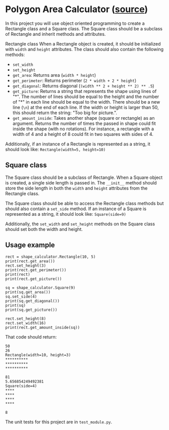 # Polygon Area Calculator ([source](https://www.freecodecamp.org/learn/scientific-computing-with-python/scientific-computing-with-python-projects/polygon-area-calculator))

In this project you will use object oriented programming to create a Rectangle class and a Square class. The Square class should be a subclass of Rectangle and inherit methods and attributes.

Rectangle class
When a Rectangle object is created, it should be initialized with ```width``` and ```height``` attributes. The class should also contain the following methods:

- ```set_width```
- ```set_height```
- ```get_area```: Returns area (```width * height```)
- ```get_perimeter```: Returns perimeter (```2 * width + 2 * height```)
- ```get_diagonal```: Returns diagonal (```(width ** 2 + height ** 2) ** .5```)
- ```get_picture```: Returns a string that represents the shape using lines of "\*". The number of lines should be equal to the height and the number of "*" in each line should be equal to the width. There should be a new line (```\n```) at the end of each line. If the width or height is larger than 50, this should return the string: "Too big for picture.".
- ```get_amount_inside```: Takes another shape (square or rectangle) as an argument. Returns the number of times the passed in shape could fit inside the shape (with no rotations). For instance, a rectangle with a width of 4 and a height of 8 could fit in two squares with sides of 4.

Additionally, if an instance of a Rectangle is represented as a string, it should look like: ```Rectangle(width=5, height=10)```

## Square class
The Square class should be a subclass of Rectangle. When a Square object is created, a single side length is passed in. The ```__init__``` method should store the side length in both the ```width``` and ```height``` attributes from the Rectangle class.

The Square class should be able to access the Rectangle class methods but should also contain a ```set_side``` method. If an instance of a Square is represented as a string, it should look like: ```Square(side=9)```

Additionally, the ```set_width``` and ```set_height``` methods on the Square class should set both the width and height.

## Usage example
```
rect = shape_calculator.Rectangle(10, 5)
print(rect.get_area())
rect.set_height(3)
print(rect.get_perimeter())
print(rect)
print(rect.get_picture())

sq = shape_calculator.Square(9)
print(sq.get_area())
sq.set_side(4)
print(sq.get_diagonal())
print(sq)
print(sq.get_picture())

rect.set_height(8)
rect.set_width(16)
print(rect.get_amount_inside(sq))
```
That code should return:
```
50
26
Rectangle(width=10, height=3)
**********
**********
**********

81
5.656854249492381
Square(side=4)
****
****
****
****

8
```
The unit tests for this project are in ```test_module.py```.